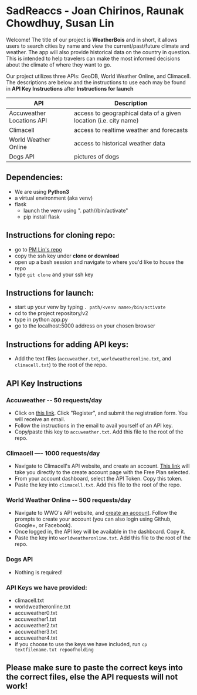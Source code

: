# SadReaccs - Joan Chirinos, Raunak Chowdhuy, Susan Lin

Welcome! The title of our project is **WeatherBois** and in short, it allows users to search cities by name and view the current/past/future climate and weather. The app will also provide historical data on the country in question. This is intended to help travelers can make the most informed decisions about the climate of where they want to go.

Our project utilizes three APIs: GeoDB, World Weather Online, and Climacell. The descriptions are below and the instructions to use each may be found in **API Key Instructions** after **Instructions for launch**

API | Description
--- | ---
Accuweather Locations API | access to geographical data of a given location (i.e. city name)
Climacell | access to realtime weather and forecasts
World Weather Online | access to historical weather data
Dogs API | pictures of dogs

## Dependencies:
- We are using **Python3**
- a virtual environment (aka venv)
- flask
   - launch the venv using ". path/<venv name>/bin/activate"
   - pip install flask

## Instructions for cloning repo:
- go to [PM Lin's repo](https://github.com/slin15/SadReaccs)
- copy the ssh key under **clone or download**
- open up a bash session and navigate to where you'd like to house the repo
- type `git clone` and your ssh key

## Instructions for launch:
- start up your venv by typing `. path/<venv name>/bin/activate`
- cd to the project repository/v2
- type in python app.py
- go to the localhost:5000 address on your chosen browser

## Instructions for adding API keys:
- Add the text files (`accuweather.txt`, `worldweatheronline.txt`, and `climacell.txt`) to the root of the repo.

## API Key Instructions

### Accuweather -- 50 requests/day
- Click on [this link](https://developer.accuweather.com/). Click "Register", and submit the registration form. You will receive an email.
- Follow the instructions in the email to avail yourself of an API key.
- Copy/paste this key to `accuweather.txt`. Add this file to the root of the repo.

### Climacell —- 1000 requests/day
- Navigate to Climacell's API website, and create an account. [This link](https://developer.climacell.co/signup?accountType=basic&planType=free&price=free) will take you directly to the create account page with the Free Plan selected.
- From your account dashboard, select the API Token. Copy this token.
- Paste the key into `climacell.txt`. Add this file to the root of the repo.

### World Weather Online -- 500 requests/day
- Navigate to WWO's API website, and [create an account](https://www.worldweatheronline.com/developer/api/docs/). Follow the prompts to create your account (you can also login using Github, Google+, or Facebook).
- Once logged in, the API key will be available in the dashboard. Copy it.
- Paste the key into `worldweatheronline.txt`. Add this file to the root of the repo.

### Dogs API
- Nothing is required!

### API Keys we have provided:
- climacell.txt
- worldweatheronline.txt
- accuweather0.txt
- accuweather1.txt
- accuweather2.txt
- accuweather3.txt
- accuweather4.txt
- if you choose to use the keys we have included, run `cp textfilename.txt repoofholding`

## Please make sure to paste the correct keys into the correct files, else the API requests will not work!
